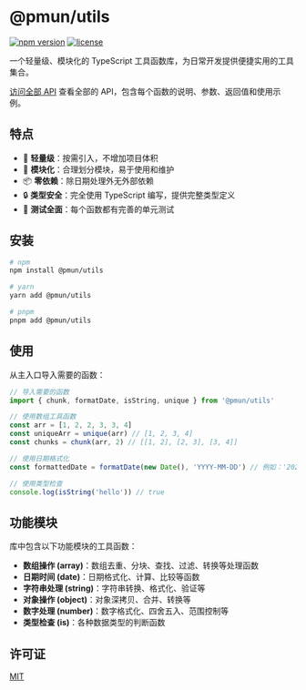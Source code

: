 # @pmun/utils

[![npm version](https://img.shields.io/npm/v/@pmun/utils.svg)](https://www.npmjs.com/package/@pmun/utils)
[![license](https://img.shields.io/npm/l/@pmun/utils.svg)](https://github.com/sunpm/@pmun/utils/blob/main/LICENSE)

一个轻量级、模块化的 TypeScript 工具函数库，为日常开发提供便捷实用的工具集合。

[访问全部 API](https://sunpm.github.io/sunpm-utils/globals) 查看全部的 API，包含每个函数的说明、参数、返回值和使用示例。

## 特点

- 🚀 **轻量级**：按需引入，不增加项目体积
- 🧩 **模块化**：合理划分模块，易于使用和维护
- 📦 **零依赖**：除日期处理外无外部依赖
- 🔒 **类型安全**：完全使用 TypeScript 编写，提供完整类型定义
- 💯 **测试全面**：每个函数都有完善的单元测试

## 安装

```bash
# npm
npm install @pmun/utils

# yarn
yarn add @pmun/utils

# pnpm
pnpm add @pmun/utils
```

## 使用

从主入口导入需要的函数：

```typescript
// 导入需要的函数
import { chunk, formatDate, isString, unique } from '@pmun/utils'

// 使用数组工具函数
const arr = [1, 2, 2, 3, 3, 4]
const uniqueArr = unique(arr) // [1, 2, 3, 4]
const chunks = chunk(arr, 2) // [[1, 2], [2, 3], [3, 4]]

// 使用日期格式化
const formattedDate = formatDate(new Date(), 'YYYY-MM-DD') // 例如：'2023-11-10'

// 使用类型检查
console.log(isString('hello')) // true
```

## 功能模块

库中包含以下功能模块的工具函数：

- **数组操作 (array)**：数组去重、分块、查找、过滤、转换等处理函数
- **日期时间 (date)**：日期格式化、计算、比较等函数
- **字符串处理 (string)**：字符串转换、格式化、验证等
- **对象操作 (object)**：对象深拷贝、合并、转换等
- **数字处理 (number)**：数字格式化、四舍五入、范围控制等
- **类型检查 (is)**：各种数据类型的判断函数

## 许可证

[MIT](LICENSE)
